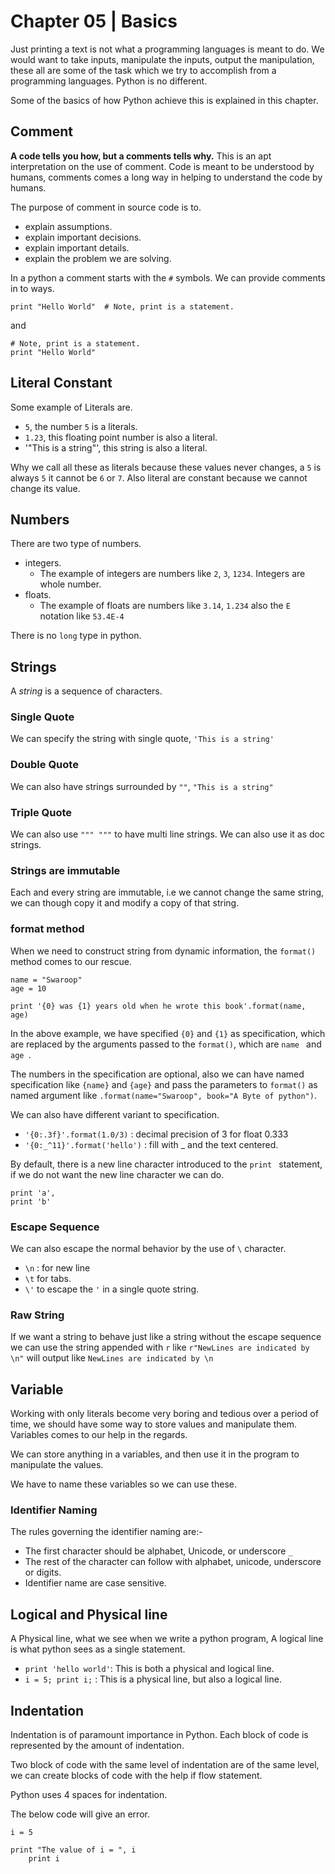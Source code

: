 # Chapter 05 | Basics #

Just printing a text is not what a programming languages is meant to do. We would want to take inputs, manipulate the inputs, output the manipulation, these all are some of the task which we try to accomplish from a programming languages.  Python is no different.

Some of the basics of how Python achieve this is explained in this chapter.

## Comment ##

**A code tells you how, but a comments tells why.** This is an apt interpretation on the use of comment. Code is meant to be understood by humans, comments comes a long way in helping to understand the code by humans.

The purpose of comment in source code is to.

* explain assumptions.
* explain important decisions.
* explain important details.
* explain the problem we are solving.

In a python a comment starts with the `#` symbols. We can provide comments in to ways.

````
print "Hello World"  # Note, print is a statement.
````

and

````
# Note, print is a statement.
print "Hello World"

````

## Literal Constant ##

Some example of Literals are.

* `5`, the number `5` is a literals.
* `1.23`, this floating point number is also a literal.
* '"This is a string"', this string is also a literal.

Why we call all these as literals because these values never changes, a `5` is always `5` it cannot be `6` or `7`. Also literal are constant because we cannot change its value.


## Numbers ##

There are two type of numbers.

* integers.
    - The example of integers are numbers like `2`, `3`, `1234`. Integers are whole number.
* floats.
    - The example of floats are numbers like `3.14`, `1.234` also the `E` notation like `53.4E-4`

There is no `long` type in python.


## Strings ##
A *string* is a sequence of characters.

### Single Quote ###

We can specify the string with single quote, `'This is a string'`

### Double Quote ###

We can also have strings surrounded by `""`, `"This is a string"`

### Triple Quote ###

We can also use `""" """` to have multi line strings. We can also use it as doc strings.

### Strings are immutable ###

Each and every string are immutable, i.e we cannot change the same string, we can though copy it and modify a copy of that string.

### format method ###

When we need to construct string from dynamic information, the `format()` method comes to our rescue.

````
name = "Swaroop"
age = 10

print '{0} was {1} years old when he wrote this book'.format(name, age)
````

In the above example, we have specified `{0}` and `{1}` as specification, which are replaced by the arguments passed to the `format()`, which are `name ` and `age `.

The numbers in the specification are optional, also we can have named specification like `{name}` and `{age}` and pass the parameters to `format()` as named argument like `.format(name="Swaroop", book="A Byte of python")`.

We can also have different variant to specification.

* `'{0:.3f}'.format(1.0/3)` : decimal precision of 3 for float 0.333
* `'{0:_^11}'.format('hello')` : fill with _ and the text centered.


By default, there is a new line character introduced to the `print ` statement, if we do not want the new line character we can do.

````
print 'a',
print 'b'
````

### Escape Sequence ###

We can also escape the normal behavior by the use of `\` character.

* `\n` : for new line
* `\t` for tabs.
* `\'` to escape the `'` in a single quote string.

### Raw String ###

If we want a string to behave just like a string without the escape sequence we can use the string appended with `r` like `r"NewLines are indicated by \n"` will output like `NewLines are indicated by \n`


## Variable ##

Working with only literals become very boring and tedious over a period of time, we should have some way to store values and manipulate them. Variables comes to our help in the regards.

We can store anything in a variables, and then use it in the program to manipulate the values. 

We have to name these variables so we can use these. 

### Identifier Naming ###

The rules governing the identifier naming are:-

* The first character should be alphabet, Unicode, or underscore `_`
* The rest of the character can follow with alphabet, unicode, underscore or digits.
* Identifier name are case sensitive.


## Logical and Physical line ##

A Physical line, what we see when we write a python program, A logical line is what python sees as a single statement.

* `print 'hello world'`: This is both a physical and logical line.
* `i = 5; print i;` : This is a physical line, but also a logical line.


## Indentation ##

Indentation is of paramount importance in Python. Each block of code is represented by the amount of indentation.

Two block of code with the same level of indentation are of the same level, we can create blocks of code with the help if flow statement.

Python uses 4 spaces for indentation.

The below code will give an error.

````
i = 5

print "The value of i = ", i
    print i
````


